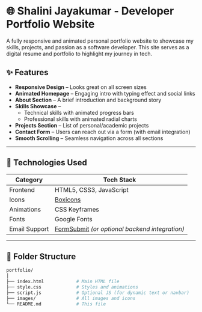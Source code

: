 # 🌐 Shalini Jayakumar - Developer Portfolio Website

A fully responsive and animated personal portfolio website to showcase my skills, projects, and passion as a software developer. This site serves as a digital resume and portfolio to highlight my journey in tech.



## ✨ Features

- **Responsive Design** – Looks great on all screen sizes
- **Animated Homepage** – Engaging intro with typing effect and social links
- **About Section** – A brief introduction and background story
- **Skills Showcase** – 
  - Technical skills with animated progress bars
  - Professional skills with animated radial charts
- **Projects Section** – List of personal/academic projects
- **Contact Form** – Users can reach out via a form (with email integration)
- **Smooth Scrolling** – Seamless navigation across all sections

---

## 🚀 Technologies Used

| Category       | Tech Stack                      |
|----------------|----------------------------------|
| Frontend       | HTML5, CSS3, JavaScript          |
| Icons          | [Boxicons](https://boxicons.com/) |
| Animations     | CSS Keyframes                    |
| Fonts          | Google Fonts                     |
| Email Support  | [FormSubmit](https://formsubmit.co/) *(or optional backend integration)* |

---

## 📁 Folder Structure

```bash
portfolio/
│
├── index.html            # Main HTML file
├── style.css             # Styles and animations
├── script.js             # Optional JS (for dynamic text or navbar)
├── images/               # All images and icons
└── README.md             # This file
